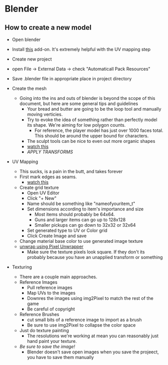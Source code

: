 # Blender
## How to create a new model
- Open blender
- Install [this](https://github.com/noio/Pixel-Unwrapper) add-on. It's extremely helpful with the UV mapping step
- Create new project
- open File -> External Data -> check "Automaticall Pack Resources"
- Save .blender file in appropriate place in project directory
- Create the mesh
    - Going into the ins and outs of blender is beyond the scope of this document, but here are some general tips and guidelines
        - Your bread and butter are going to be the loop tool and manually moving verticies.
        - Try to evoke the idea of something rather than perfectly model its shape. We're aiming for low polygon counts.
            - For reference, the player model has just over 1000 faces total. This should be around the upper bound for characters.
        - The sculpt tools can be nice to even out more organic shapes
        - [watch this](https://youtu.be/7s7uSx18DUc?list=PLjOD0KtDvyJvuH4fkIe7w6cjWVTBHjX-6)
        - *APPLY TRANSFORMS*

- UV Mapping
    - This sucks, is a pain in the butt, and takes forever
    - First mark edges as seams.
      - [watch this](https://youtu.be/qa5TQhoVi7M)
    - Create grid texture
      - Open UV Editor
      - Click "+ New"
      - Name should be something like "nameofyouritem_t"
      - Set dimensions according to item's importance and size
        - Most items should probably be 64x64. 
        - Guns and larger items can go up to 128x128
        - Smaller pickups can go down to 32x32 or 32x64
      - Set generated type to UV or Color grid
      - Click Create Image and save
    - Change material base color to use generated image texture
    - [unwrap using Pixel Unwrapper](https://github.com/noio/Pixel-Unwrapper?tab=readme-ov-file#unwrap-basic)
      - Make sure the texture pixels look square. If they don't its probably because you have an unapplied transform or something
- Texturing
  - There are a couple main approaches.
  - Reference Images
    - Pull reference images
    - Map UVs to the images
    - Downres the images using img2Pixel to match the rest of the game
    - Be careful of copyright
  - Reference Brushes
    - cut small bits of a reference image to import as a brush
    - Be sure to use img2Pixel to collapse the color space
  - Just do texture painting
    - The resolutions we're working at mean you can reasonably just hand paint your texture.
  - *Be sure to save the image!*
    - Blender doesn't save open images when you save the projeect, you have to save them manually
